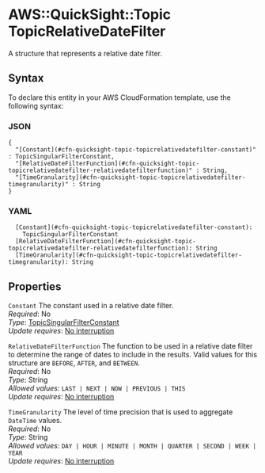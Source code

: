 # AWS::QuickSight::Topic TopicRelativeDateFilter<a name="aws-properties-quicksight-topic-topicrelativedatefilter"></a>

A structure that represents a relative date filter\.

## Syntax<a name="aws-properties-quicksight-topic-topicrelativedatefilter-syntax"></a>

To declare this entity in your AWS CloudFormation template, use the following syntax:

### JSON<a name="aws-properties-quicksight-topic-topicrelativedatefilter-syntax.json"></a>

```
{
  "[Constant](#cfn-quicksight-topic-topicrelativedatefilter-constant)" : TopicSingularFilterConstant,
  "[RelativeDateFilterFunction](#cfn-quicksight-topic-topicrelativedatefilter-relativedatefilterfunction)" : String,
  "[TimeGranularity](#cfn-quicksight-topic-topicrelativedatefilter-timegranularity)" : String
}
```

### YAML<a name="aws-properties-quicksight-topic-topicrelativedatefilter-syntax.yaml"></a>

```
  [Constant](#cfn-quicksight-topic-topicrelativedatefilter-constant): 
    TopicSingularFilterConstant
  [RelativeDateFilterFunction](#cfn-quicksight-topic-topicrelativedatefilter-relativedatefilterfunction): String
  [TimeGranularity](#cfn-quicksight-topic-topicrelativedatefilter-timegranularity): String
```

## Properties<a name="aws-properties-quicksight-topic-topicrelativedatefilter-properties"></a>

`Constant`  <a name="cfn-quicksight-topic-topicrelativedatefilter-constant"></a>
The constant used in a relative date filter\.  
*Required*: No  
*Type*: [TopicSingularFilterConstant](aws-properties-quicksight-topic-topicsingularfilterconstant.md)  
*Update requires*: [No interruption](https://docs.aws.amazon.com/AWSCloudFormation/latest/UserGuide/using-cfn-updating-stacks-update-behaviors.html#update-no-interrupt)

`RelativeDateFilterFunction`  <a name="cfn-quicksight-topic-topicrelativedatefilter-relativedatefilterfunction"></a>
The function to be used in a relative date filter to determine the range of dates to include in the results\. Valid values for this structure are `BEFORE`, `AFTER`, and `BETWEEN`\.  
*Required*: No  
*Type*: String  
*Allowed values*: `LAST | NEXT | NOW | PREVIOUS | THIS`  
*Update requires*: [No interruption](https://docs.aws.amazon.com/AWSCloudFormation/latest/UserGuide/using-cfn-updating-stacks-update-behaviors.html#update-no-interrupt)

`TimeGranularity`  <a name="cfn-quicksight-topic-topicrelativedatefilter-timegranularity"></a>
The level of time precision that is used to aggregate `DateTime` values\.  
*Required*: No  
*Type*: String  
*Allowed values*: `DAY | HOUR | MINUTE | MONTH | QUARTER | SECOND | WEEK | YEAR`  
*Update requires*: [No interruption](https://docs.aws.amazon.com/AWSCloudFormation/latest/UserGuide/using-cfn-updating-stacks-update-behaviors.html#update-no-interrupt)